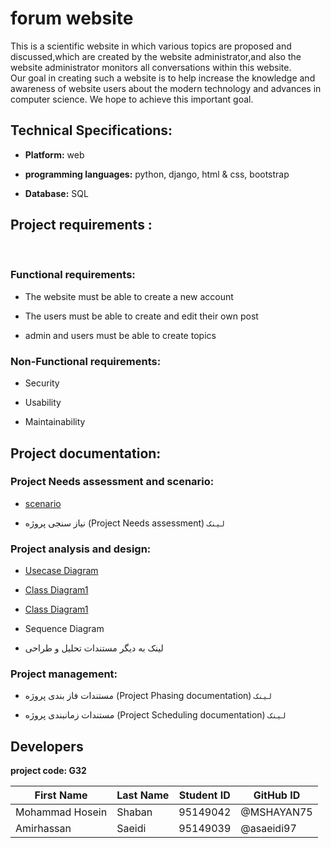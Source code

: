 # forum website

This is a scientific website in which various topics are proposed and discussed,which are created by the website administrator,and also the website administrator monitors all conversations within this website.  
Our goal in creating such a website is to help increase the knowledge and awareness of website users about the modern technology and advances in computer science. We hope to achieve this important goal.

## Technical Specifications:


+ **Platform:** web

+ **programming languages:** python, django, html & css, bootstrap

+ **Database:** SQL

## Project requirements  :

‍

###  Functional requirements:

+ The website must be able to create a new account

+ The users must be able to create and edit their own post

+ admin and users must be able to create topics

###  Non-Functional requirements:

+ Security

+ Usability

+ Maintainability

## Project documentation:


### Project Needs assessment and scenario:

+ [scenario](https://github.com/MSHAYAN75/Forum/blob/main/documentation/SCENARIO.md)

+ نیاز سنجی پروژه (Project Needs assessment)  `لینک`

### Project analysis and design:

+ [Usecase Diagram](https://github.com/MSHAYAN75/Forum/blob/main/documentation/images/Use%20case%20Diagram.png)

+ [Class Diagram1](https://github.com/MSHAYAN75/Forum/blob/main/documentation/images/Class%20Diagram1.png)

+ [Class Diagram1](https://github.com/MSHAYAN75/Forum/blob/main/documentation/images/Class%20Diagram2.png)

+ Sequence Diagram

+ لینک به دیگر مستندات تحلیل و طراحی

### Project management:

+ مستندات فاز بندی پروژه (Project Phasing documentation)  `لینک`

+ مستندات زمانبندی پروژه (Project Scheduling documentation) `لینک`

## Developers  

**project code: G32**  

First Name | Last Name | Student ID | GitHub ID
------------ | ------------- | ------------- | -------------
Mohammad Hosein | Shaban | 95149042 | @MSHAYAN75
Amirhassan | Saeidi | 95149039 | @asaeidi97






